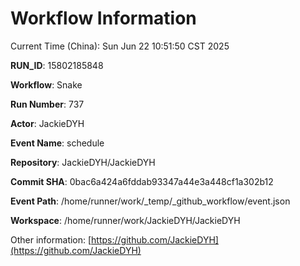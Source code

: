 # Workflow Information

Current Time (China): Sun Jun 22 10:51:50 CST 2025  

**RUN_ID**: 15802185848  

**Workflow**: Snake  

**Run Number**: 737  

**Actor**: JackieDYH  

**Event Name**: schedule  

**Repository**: JackieDYH/JackieDYH  

**Commit SHA**: 0bac6a424a6fddab93347a44e3a448cf1a302b12  

**Event Path**: /home/runner/work/_temp/_github_workflow/event.json  

**Workspace**: /home/runner/work/JackieDYH/JackieDYH  

Other information: [https://github.com/JackieDYH](https://github.com/JackieDYH)
